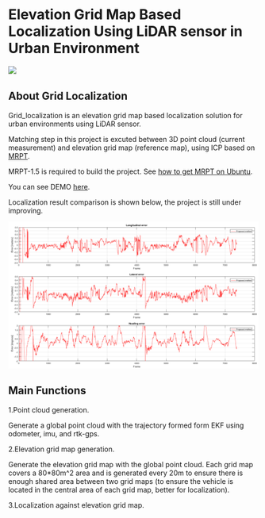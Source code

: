 # Elevation Grid Map Based Localization Using LiDAR sensor in Urban Environment

<img src="./Screenshoot.png"/>  

## About Grid Localization
Grid_localization is an elevation grid map based localization solution for urban environments using LiDAR sensor.

Matching step in this project is excuted between 3D point cloud (current measurement) and elevation grid map (reference map), using ICP based on [MRPT](https://www.mrpt.org/).

MRPT-1.5 is required to build the project. See [how to get MRPT on Ubuntu](https://www.mrpt.org/MRPT_in_GNU/Linux_repositories).

You can see DEMO [here](https://www.youtube.com/watch?v=GNgIDupisc4&t=).

Localization result comparison is shown below, the project is still under improving.

<img src="./result_image/20170920_0.05.png"/>  


## Main Functions
1.Point cloud generation.

Generate a global point cloud with the trajectory formed form EKF using odometer, imu, and rtk-gps.

2.Elevation grid map generation.

Generate the elevation grid map with the global point cloud. Each grid map covers a 80*80m^2 area and is generated every 20m to ensure there is enough shared area between two grid maps (to ensure the vehicle is located in the central area of each grid map, better for localization).

3.Localization against elevation grid map.


